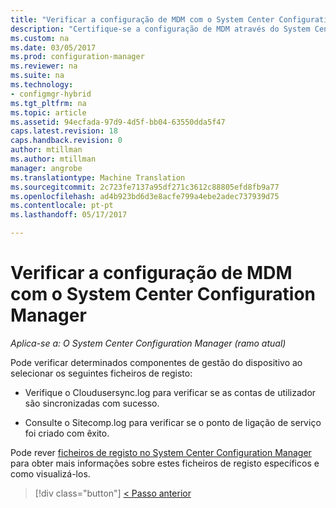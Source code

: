 ```yaml
---
title: "Verificar a configuração de MDM com o System Center Configuration Manager | Documentos do Microsoft"
description: "Certifique-se a configuração de MDM através do System Center Configuration Manager."
ms.custom: na
ms.date: 03/05/2017
ms.prod: configuration-manager
ms.reviewer: na
ms.suite: na
ms.technology:
- configmgr-hybrid
ms.tgt_pltfrm: na
ms.topic: article
ms.assetid: 94ecfada-97d9-4d5f-bb04-63550dda5f47
caps.latest.revision: 18
caps.handback.revision: 0
author: mtillman
ms.author: mtillman
manager: angrobe
ms.translationtype: Machine Translation
ms.sourcegitcommit: 2c723fe7137a95df271c3612c88805efd8fb9a77
ms.openlocfilehash: ad4b923bd6d3e8acfe799a4ebe2adec737939d75
ms.contentlocale: pt-pt
ms.lasthandoff: 05/17/2017

---
```

# <a name="verify-mdm-configuration-with-system-center-configuration-manager"></a>Verificar a configuração de MDM com o System Center Configuration Manager

*Aplica-se a: O System Center Configuration Manager (ramo atual)*

Pode verificar determinados componentes de gestão do dispositivo ao selecionar os seguintes ficheiros de registo:

-   Verifique o Cloudusersync.log para verificar se as contas de utilizador são sincronizadas com sucesso.

-   Consulte o Sitecomp.log para verificar se o ponto de ligação de serviço foi criado com êxito.

Pode rever [ficheiros de registo no System Center Configuration Manager](../../core/plan-design/hierarchy/log-files.md#a-namebkmkfunctionlogsa-log-files-for-configuration-manager-functionality) para obter mais informações sobre estes ficheiros de registo específicos e como visualizá-los.

> [!div class="button"]
[< Passo anterior](set-up-additional-management.md)

